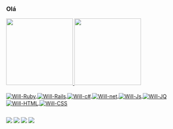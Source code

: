 ### Olá

<div>
  <a href="https://github.com/wferdinando">
  <img height="180em" src="https://github-readme-stats.vercel.app/api?username=wferdinando&show_icons=true&theme=blue-green&include_all_commits=true&count_private=true"/>
  <img height="180em" src="https://github-readme-stats.vercel.app/api/top-langs/?username=wferdinando&layout=compact&langs_count=7&theme=blue-green"/>
</div>
<div style="display: inline_block"><br>
  <img align="center" alt="Will-Ruby" src="https://img.shields.io/badge/Ruby-CC342D?style=for-the-badge&logo=ruby&logoColor=white">
  <img align="center" alt="Will-Rails" src="https://img.shields.io/badge/Ruby_on_Rails-CC0000?style=for-the-badge&logo=ruby-on-rails&logoColor=white">
  <img align="center" alt="Will-c#" src="https://img.shields.io/badge/C%23-239120?style=for-the-badge&logo=c-sharp&logoColor=white">
  <img align="center" alt="Will-net" src="https://img.shields.io/badge/.NET-5C2D91?style=for-the-badge&logo=.net&logoColor=white">
  <img align="center" alt="Will-Js" src="https://img.shields.io/badge/JavaScript-F7DF1E?style=for-the-badge&logo=javascript&logoColor=black">
  <img align="center" alt="Will-JQ" src="https://img.shields.io/badge/jQuery-0769AD?style=for-the-badge&logo=jquery&logoColor=white">
  <img align="center" alt="Will-HTML" src="https://img.shields.io/badge/HTML5-E34F26?style=for-the-badge&logo=html5&logoColor=white">
  <img align="center" alt="Will-CSS" src="https://img.shields.io/badge/CSS3-1572B6?style=for-the-badge&logo=css3&logoColor=white">
</div>
  
  ##
  
  <div>
    <a href="https://www.instagram.com/willyan_ferdinando" target="_blank"><img src="https://img.shields.io/badge/-Instagram-%23E4405F?style=for-the-badge&logo=instagram&logoColor=white" target="_blank"></a>
    <a href="https://www.facebook.com/wferdinando" target="_blank"><img src="https://img.shields.io/badge/Facebook-1877F2?style=for-the-badge&logo=facebook&logoColor=white" target="_blank"></a>
    <a href = "mailto:willyantferdinando@gmail.com"><img src="https://img.shields.io/badge/-Gmail-%23333?style=for-the-badge&logo=gmail&logoColor=white" target="_blank"></a>
    <a href="https://www.linkedin.com/in/willyanferdinando" target="_blank"><img src="https://img.shields.io/badge/-LinkedIn-%230077B5?style=for-the-badge&logo=linkedin&logoColor=white" target="_blank"></a> 
  </div>
